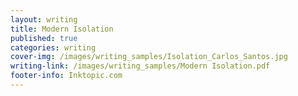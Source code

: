 ```yaml
---
layout: writing
title: Modern Isolation
published: true
categories: writing
cover-img: /images/writing_samples/Isolation_Carlos_Santos.jpg
writing-link: /images/writing_samples/Modern Isolation.pdf
footer-info: Inktopic.com
---
```

